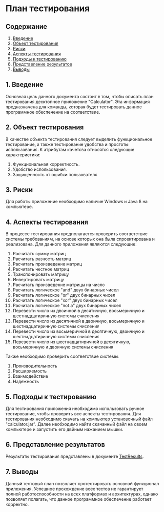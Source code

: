 # План тестирования  
## Содержание    

1. [Введение](#par1) 
2. [Объект тестирования](#par2)
3. [Риски](#par3)
4. [Аспекты тестирования](#par4)
5. [Подходы к тестированию](#par5)
6. [Представление результатов](#par6)
7. [Выводы](#par7)

## <a name="par1">1. Введение</a>
Основная цель данного документа состоит в том, чтобы описать план тестирования десктопное приложение "Calculator". 
Эта информация предназначена для команды, которая будет тестировать данное программное обеспечение на соответствие.

## <a name="par2">2. Объект тестирования</a>
В качестве объекта тестирования следует выделить функциональное тестирование, а также тестирование удобства и простоты использования. 
К атрибутам качетсва относятся следующие характеристики:
1. Функциональная корректность.
2. Удобство использования.
3. Защищенность от ошибки пользователя.

## <a name="par3">3. Риски</a>
Для работы приложение необходимо наличие Windows и Java 8 на компьютере. 

## <a name="par4">4. Аспекты тестирования</a>
В процессе тестирования предполагается проверить соответствие системы требованиям, на основе которых она была спроектирована и 
реализована. Для данного приложения являются следующие:
1. Расчитать сумму матриц
2. Расчитать разность матриц
3. Расчитать произведение матриц
4. Расчитать честное матриц
5. Транспонировать матрицу
6. Инвертировать матрицу
7. Расчитать произведение матрицы на число
8. Расчитать логическое "and" двух бинарных чисел
9. Расчитать логическое "or" двух бинарных чисел
10. Расчитать логическое "xor" двух бинарных чисел
11. Расчитать логическое "not a" двух бинарных чисел
12. Перевести число из двоичной в десятичную, восьмеричную и шестнадцатиричную системы счисления
13. Перевести число из десятичной в двоичную, восьмеричную и шестнадцатиричную системы счисления
14. Перевести число из восьмеричной в десятичную, двоичную и шестнадцатиричную системы счисления
15. Перевести число из шестнадцатиричной в десятичную, восьмеричную и двоичную системы счисления
      
Также необходимо проверить соответствие системы:  
1. Производительность
2. Расширяемость
3. Взаимодействие
4. Надежность

## <a name="par5">5. Подходы к тестированию</a>
Для тестирования приложения необходимо использовать ручное тестирование, чтобы проверить все аспекты тестирования. 
Для тестирования необходимо скачать на компьютер установочный файл "calculator.jar". Далее необходимо найти скачанный файл на своем компьютере и 
запустить его двйным нажанием мышки. 

## <a name="par6">6. Представление результатов</a>
Результаты тестирования представлены в документе [TestResults](https://github.com/MilenaVysotskaya650502/Calculator/blob/master/Documentation/TestResults.md).

## <a name="par7">7. Выводы</a>
Данный тестовый план позволяет протестировать основной функционал приложения. Успешное прохождение всех тестов не гарантирует 
полной работоспособности на всех платформах и архитектурах, однако позволяет полагать, что данное программное обеспечение работает корректно.
